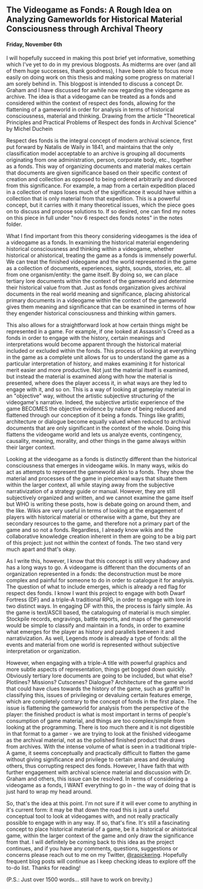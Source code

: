 ## The Videogame as Fonds: A Rough Idea on Analyzing Gameworlds for Historical Material Consciousness through Archival Theory
#### Friday, November 6th

I will hopefully succeed in making this post brief yet informative, something which I've yet to do in my previous blogposts. As midterms are over (and all of them huge successes, thank goodness), I have been able to focus more easily on doing work on this thesis and making some progress on material I am sorely behind in. This blogpost is intended to discuss a concept Dr. Graham and I have discussed for awhile now regarding the videogame as archive. The idea is that a videogame can be treated as a fonds and considered within the context of respect des fonds, allowing for the flattening of a gameworld in order for analysis in terms of historical consciousness, material and thinking. Drawing from the article "Theoretical Principles and Practical Problems of Respect des fonds in Archival Science" by Michel Duchein

Respect des fonds is the integral concept of modern archival science, first put forward by Natalis de Waily in 1841, and maintains that the only classification model acceptable to an archive is grouping all documents originating from one administration, person, corporate body, etc., together as a fonds. This way of organizing documents and material makes certain that documents are given significance based on their specific context of creation and collection as opposed to being ordered arbitrarily and divorced from this significance. For example, a map from a certain expedition placed in a collection of maps loses much of the significance it would have within a collection that is only material from that expedition. This is a powerful concept, but it carries with it many theoretical issues, which the piece goes on to discuss and propose solutions to. If so desired, one can find my notes on this piece in full under "nov 6 respect des fonds notes" in the notes folder.

What I find important from this theory considering videogames is the idea of a videogame as a fonds. In examining the historical material engendering historical consciousness and thinking within a videogame, whether historical or ahistorical, treating the game as a fonds is immensely powerful. We can treat the finished videogame and the world represented in the game as a collection of documents, experiences, sights, sounds, stories, etc. all from one organism/entity: the game itself. By doing so, we can place tertiary lore documents within the context of the gameworld and determine their historical value from that. Just as fonds organization gives archival documents in the real world meaning and significance, placing ahistorical primary documents in a videogame within the context of the gameworld gives them meaning and significance that can be examined in terms of how they engender historical consciousness and thinking within gamers. 

This also allows for a straightforward look at how certain things might be represented in a game. For example, if one looked at Assassin's Creed as a fonds in order to engage with the history, certain meanings and interpretations would become apparent through the historical material included or excluded within the fonds. This process of looking at everything in the game as a complete unit allows for us to understand the game as a particular interpretation of history, and makes examining it for historical merit easier and more productive. Not just the material itself is examined, but instead the material is examined along with how the material is presented, where does the player access it, in what ways are they led to engage with it, and so on. This is a way of looking at gameplay material in an "objective" way, without the artistic subjective structuring of the videogame's narrative. Indeed, the subjective artistic experience of the game BECOMES the objective evidence by nature of being reduced and flattened through our conception of it being a fonds. Things like grafitti, architecture or dialogue become equally valued when reduced to archival documents that are only significant in the context of the whole. Doing this flattens the videogame world and lets us analyze events, contingency, causality, meaning, morality, and other things in the game always within their larger context. 

Looking at the videogame as a fonds is distinctly different than the historical consciousness that emerges in videogame wikis. In many ways, wikis do act as attempts to represent the gameworld akin to a fonds. They show the material and processes of the game in piecemeal ways that situate them within the larger context, all while staying away from the subjective narrativization of a strategy guide or manual. However, they are still subjectively organized and written, and we cannot examine the game itself but WHO is writing these posts, how is debate going on around them, and the like. Wikis are very useful in terms of looking at the engagement of players with historical material or otherwise with a game, but they are secondary resources to the game, and therefore not a primary part of the game and so not a fonds. Regardless, I already know wikis and the collaborative knowledge creation inherent in them are going to be a big part of this project: just not within the context of fonds. The two stand very much apart and that's okay. 

As I write this, however, I know that this concept is still very shadowy and has a long ways to go. A videogame is different than the documents of an organization represented in a fonds: the deconstruction must be more complex and painful for someone to do in order to catalogue it for analysis. The question of what to include emerges, which is already a red flag for respect des fonds. I know I want this project to engage with both  Dwarf Fortress (DF) and a triple-A traditional RPG, in order to engage with lore in two distinct ways. In engaging DF with this, the process is fairly simple. As the game is text/ASCII based, the cataloguing of material is much simpler. Stockpile records, engravings, battle reports, and maps of the gameworld would be simple to classify and maintain in a fonds, in order to examine what emerges for the player as history and parallels between it and narrativization. As well, Legends mode is already a type of fonds: all the events and material from one world is represented without subjective interpretation or organization.

However, when engaging with a triple-A title with powerful graphics and more subtle aspects of representation, things get bogged down quickly. Obviously tertiary lore documents are going to be included, but what else? Plotlines? Missions? Cutscenes? Dialogue? Architecture of the game world that could have clues towards the history of the game, such as graffiti? In classifying this, issues of privileging or devaluing certain features emerge, which are completely contrary to the concept of fonds in the first place. The issue is flattening the gameworld for analysis from the perspective of the player: the finished product is what is most important in terms of people's consumption of game material, and things are too complex/simple from looking at the programming. There is too much there and it is not digestible in that format to a gamer - we are trying to look at the finished videogame as the archival material, not as the polished finished product that draws from archives. With the intense volume of what is seen in a traditional triple-A game, it seems conceptually and practically difficult to flatten the game without giving significance and privilege to certain areas and devaluing others, thus corrupting respect des fonds. However, I have faith that with further engagement with archival science material and discussion with Dr. Graham and others, this issue can be resolved. In terms of considering a videogame as a fonds, I WANT everything to go in - the way of doing that is just hard to wrap my head around. 

So, that's the idea at this point. I'm not sure if it will ever come to anything in it's current form: it may be that down the road this is just a useful conceptual tool to look at videogames with, and not really practically possible to engage with in any way. If so, that's fine. It's still a fascinating concept to place historical material of a game, be it a historical or ahistorical game, within the larger context of the game and only draw the significance from that. I will definitely be coming back to this idea as the project continues, and if you have any comments, questions, suggestions or concerns please reach out to me on my Twitter, [@rapickering](http://www.twitter.com/rapickering). Hopefully frequent blog posts will continue as I keep checking ideas to explore off the to-do list. Thanks for reading!

(P.S.: Just over 1500 words... still have to work on brevity.)
